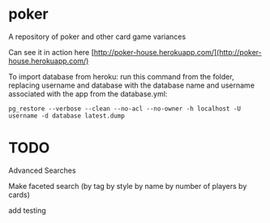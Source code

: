 poker
=====

A repository of poker and other card game variances

Can see it in action here [http://poker-house.herokuapp.com/](http://poker-house.herokuapp.com/)


To import database from heroku: run this command from the folder, replacing username and database with the database name and username associated with the app from the database.yml:

    pg_restore --verbose --clean --no-acl --no-owner -h localhost -U username -d database latest.dump


TODO
========
Advanced Searches

Make faceted search (by tag
							by style
							by name
							by number of players
							by cards)
							
add testing

